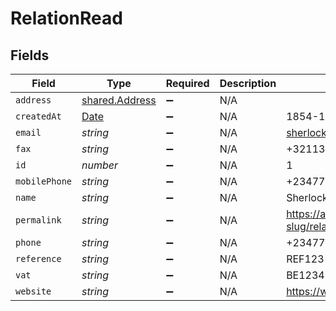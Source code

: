 # RelationRead


## Fields

| Field                                                                                         | Type                                                                                          | Required                                                                                      | Description                                                                                   | Example                                                                                       |
| --------------------------------------------------------------------------------------------- | --------------------------------------------------------------------------------------------- | --------------------------------------------------------------------------------------------- | --------------------------------------------------------------------------------------------- | --------------------------------------------------------------------------------------------- |
| `address`                                                                                     | [shared.Address](../../models/shared/address.md)                                              | :heavy_minus_sign:                                                                            | N/A                                                                                           |                                                                                               |
| `createdAt`                                                                                   | [Date](https://developer.mozilla.org/en-US/docs/Web/JavaScript/Reference/Global_Objects/Date) | :heavy_minus_sign:                                                                            | N/A                                                                                           | 1854-12-13T09:13:02.000Z                                                                      |
| `email`                                                                                       | *string*                                                                                      | :heavy_minus_sign:                                                                            | N/A                                                                                           | sherlock@example.org                                                                          |
| `fax`                                                                                         | *string*                                                                                      | :heavy_minus_sign:                                                                            | N/A                                                                                           | +3211324354                                                                                   |
| `id`                                                                                          | *number*                                                                                      | :heavy_minus_sign:                                                                            | N/A                                                                                           | 1                                                                                             |
| `mobilePhone`                                                                                 | *string*                                                                                      | :heavy_minus_sign:                                                                            | N/A                                                                                           | +23477123456                                                                                  |
| `name`                                                                                        | *string*                                                                                      | :heavy_minus_sign:                                                                            | N/A                                                                                           | Sherlock Holmes Detective Services                                                            |
| `permalink`                                                                                   | *string*                                                                                      | :heavy_minus_sign:                                                                            | N/A                                                                                           | https://app.contractify.io/client/company/company-slug/relations/1                            |
| `phone`                                                                                       | *string*                                                                                      | :heavy_minus_sign:                                                                            | N/A                                                                                           | +23477123456                                                                                  |
| `reference`                                                                                   | *string*                                                                                      | :heavy_minus_sign:                                                                            | N/A                                                                                           | REF123                                                                                        |
| `vat`                                                                                         | *string*                                                                                      | :heavy_minus_sign:                                                                            | N/A                                                                                           | BE12345678                                                                                    |
| `website`                                                                                     | *string*                                                                                      | :heavy_minus_sign:                                                                            | N/A                                                                                           | https://www.example.org                                                                       |